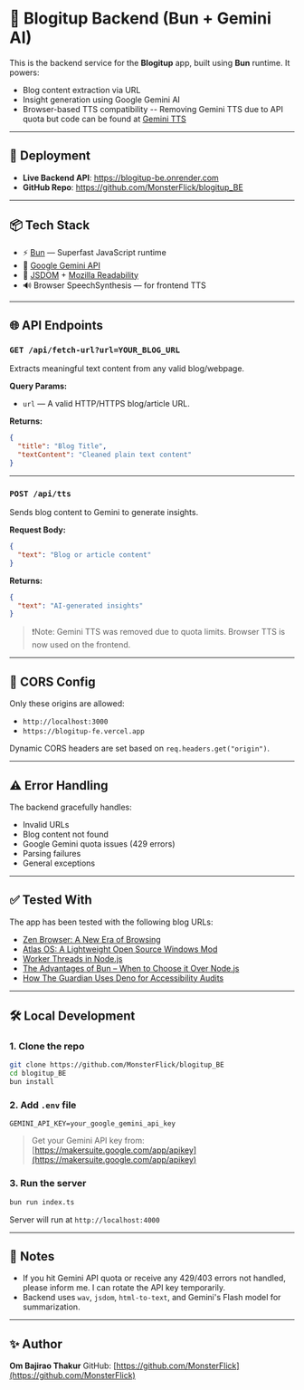 
# 🧠 Blogitup Backend (Bun + Gemini AI)

This is the backend service for the **Blogitup** app, built using **Bun** runtime. It powers:

- Blog content extraction via URL
- Insight generation using Google Gemini AI
- Browser-based TTS compatibility 
-- Removing Gemini TTS due to API quota but code can be found at [Gemini TTS](https://github.com/MonsterFlick/blogitup_BE/tree/AI-TTS)

---

## 🚀 Deployment

- **Live Backend API**: https://blogitup-be.onrender.com  
- **GitHub Repo**: https://github.com/MonsterFlick/blogitup_BE

---

## 📦 Tech Stack

- ⚡️ [Bun](https://bun.sh) — Superfast JavaScript runtime
- 🤖 [Google Gemini API](https://ai.google.dev/)
- 📄 [JSDOM](https://github.com/jsdom/jsdom) + [Mozilla Readability](https://github.com/mozilla/readability)
- 🔊 Browser SpeechSynthesis — for frontend TTS

---

## 🌐 API Endpoints

### `GET /api/fetch-url?url=YOUR_BLOG_URL`

Extracts meaningful text content from any valid blog/webpage.

**Query Params:**
- `url` — A valid HTTP/HTTPS blog/article URL.

**Returns:**
```json
{
  "title": "Blog Title",
  "textContent": "Cleaned plain text content"
}
````

---

### `POST /api/tts`

Sends blog content to Gemini to generate insights.

**Request Body:**

```json
{
  "text": "Blog or article content"
}
```

**Returns:**

```json
{
  "text": "AI-generated insights"
}
```

> ❗️Note: Gemini TTS was removed due to quota limits. Browser TTS is now used on the frontend.

---

## 🔐 CORS Config

Only these origins are allowed:

* `http://localhost:3000`
* `https://blogitup-fe.vercel.app`

Dynamic CORS headers are set based on `req.headers.get("origin")`.

---

## ⚠️ Error Handling

The backend gracefully handles:

* Invalid URLs
* Blog content not found
* Google Gemini quota issues (429 errors)
* Parsing failures
* General exceptions

---

## ✅ Tested With

The app has been tested with the following blog URLs:

- [Zen Browser: A New Era of Browsing](https://gitfool.vercel.app/blog/zen-browser-a-new-era-of-browsing)
- [Atlas OS: A Lightweight Open Source Windows Mod](https://gitfool.vercel.app/blog/atlas-os-a-lightweight-open-source-windows-mod)
- [Worker Threads in Node.js](https://nodesource.com/blog/worker-threads-nodejs-multithreading-in-javascript)
- [The Advantages of Bun – When to Choose it Over Node.js](https://dev.to/kwamedev/the-advantages-of-bun-when-to-choose-it-over-nodejs-m4m)
- [How The Guardian Uses Deno for Accessibility Audits](https://medium.com/@denoland/how-the-guardian-uses-deno-to-audit-accessibility-and-performance-across-their-2-7-million-articles-97bff7edc22f)

---

## 🛠️ Local Development

### 1. Clone the repo

```bash
git clone https://github.com/MonsterFlick/blogitup_BE
cd blogitup_BE
bun install
```

### 2. Add `.env` file

```env
GEMINI_API_KEY=your_google_gemini_api_key
```

> Get your Gemini API key from: [https://makersuite.google.com/app/apikey](https://makersuite.google.com/app/apikey)

### 3. Run the server

```bash
bun run index.ts
```

Server will run at `http://localhost:4000`

---

## 📌 Notes

* If you hit Gemini API quota or receive any 429/403 errors not handled, please inform me. I can rotate the API key temporarily.
* Backend uses `wav`, `jsdom`, `html-to-text`, and Gemini's Flash model for summarization.

---

## ✨ Author

**Om Bajirao Thakur**
GitHub: [https://github.com/MonsterFlick](https://github.com/MonsterFlick)

